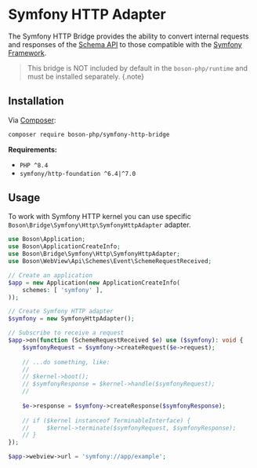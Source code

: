 # Symfony HTTP Adapter

The Symfony HTTP Bridge provides the ability to convert internal requests and
responses of the [Schema API](schemes-api.md) to those compatible with the
[Symfony Framework](https://symfony.com).

> This bridge is NOT included by default in the `boson-php/runtime` 
> and must be installed separately.
{.note}


## Installation

Via [Composer](https://getcomposer.org/doc/01-basic-usage.md#installing-dependencies):

```bash
composer require boson-php/symfony-http-bridge
```

**Requirements:**

* `PHP ^8.4`
* `symfony/http-foundation ^6.4|^7.0`

## Usage

To work with Symfony HTTP kernel you can use specific 
`Boson\Bridge\Symfony\Http\SymfonyHttpAdapter` adapter.

```php
use Boson\Application;
use Boson\ApplicationCreateInfo;
use Boson\Bridge\Symfony\Http\SymfonyHttpAdapter;
use Boson\WebView\Api\Schemes\Event\SchemeRequestReceived;

// Create an application
$app = new Application(new ApplicationCreateInfo(
    schemes: [ 'symfony' ],
));

// Create Symfony HTTP adapter
$symfony = new SymfonyHttpAdapter();

// Subscribe to receive a request
$app->on(function (SchemeRequestReceived $e) use ($symfony): void {
    $symfonyRequest = $symfony->createRequest($e->request);
    
    // ...do something, like:
    //
    // $kernel->boot();
    // $symfonyResponse = $kernel->handle($symfonyRequest);
    //
    
    $e->response = $symfony->createResponse($symfonyResponse);
    
    // if ($kernel instanceof TerminableInterface) {
    //     $kernel->terminate($symfonyRequest, $symfonyResponse);
    // }
});

$app->webview->url = 'symfony://app/example';
```
